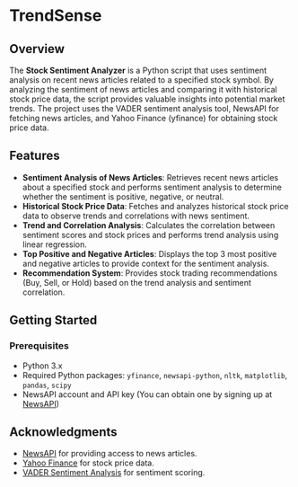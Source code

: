 # TrendSense

## Overview

The **Stock Sentiment Analyzer** is a Python script that uses sentiment analysis on recent news articles related to a specified stock symbol. By analyzing the sentiment of news articles and comparing it with historical stock price data, the script provides valuable insights into potential market trends. The project uses the VADER sentiment analysis tool, NewsAPI for fetching news articles, and Yahoo Finance (yfinance) for obtaining stock price data.

## Features

- **Sentiment Analysis of News Articles**: Retrieves recent news articles about a specified stock and performs sentiment analysis to determine whether the sentiment is positive, negative, or neutral.
- **Historical Stock Price Data**: Fetches and analyzes historical stock price data to observe trends and correlations with news sentiment.
- **Trend and Correlation Analysis**: Calculates the correlation between sentiment scores and stock prices and performs trend analysis using linear regression.
- **Top Positive and Negative Articles**: Displays the top 3 most positive and negative articles to provide context for the sentiment analysis.
- **Recommendation System**: Provides stock trading recommendations (Buy, Sell, or Hold) based on the trend analysis and sentiment correlation.

## Getting Started

### Prerequisites

- Python 3.x
- Required Python packages: `yfinance`, `newsapi-python`, `nltk`, `matplotlib`, `pandas`, `scipy`
- NewsAPI account and API key (You can obtain one by signing up at [NewsAPI](https://newsapi.org/))

## Acknowledgments

- [NewsAPI](https://newsapi.org/) for providing access to news articles.
- [Yahoo Finance](https://finance.yahoo.com/) for stock price data.
- [VADER Sentiment Analysis](https://github.com/cjhutto/vaderSentiment) for sentiment scoring.

